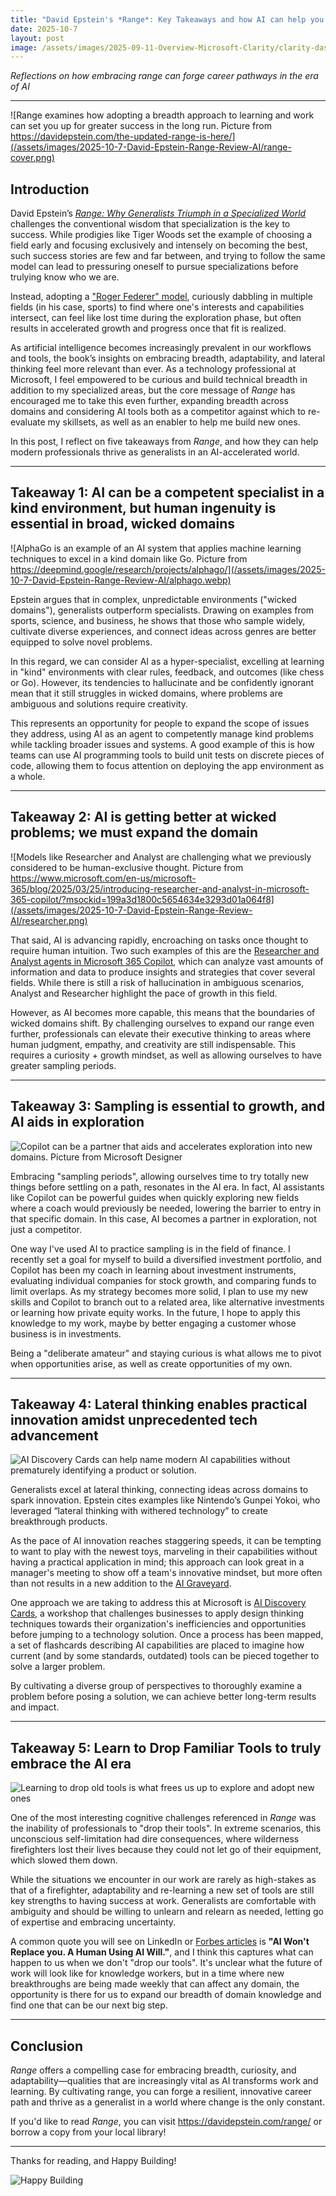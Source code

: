 ```yaml
---
title: "David Epstein's *Range*: Key Takeaways and how AI can help you thrive as a Generalist"
date: 2025-10-7
layout: post
image: /assets/images/2025-09-11-Overview-Microsoft-Clarity/clarity-dashboard.png
---
```


*Reflections on how embracing range can forge career pathways in the era of AI*

---

![Range examines how adopting a breadth approach to learning and work can set you up for greater success in the long run. Picture from https://davidepstein.com/the-updated-range-is-here/](/assets/images/2025-10-7-David-Epstein-Range-Review-AI/range-cover.png)

## Introduction

David Epstein’s [*Range: Why Generalists Triumph in a Specialized World*](https://davidepstein.com/range/) challenges the conventional wisdom that specialization is the key to success. While prodigies like Tiger Woods set the example of choosing a field early and focusing exclusively and intensely on becoming the best, such success stories are few and far between, and trying to follow the same model can lead to pressuring oneself to pursue specializations before trulying know who we are.

Instead, adopting a ["Roger Federer" model](https://www.gq-magazine.co.uk/sport/article/range-david-epstein), curiously dabbling in multiple fields (in his case, sports) to find where one's interests and capabilities intersect, can feel like lost time during the exploration phase, but often results in accelerated growth and progress once that fit is realized.

As artificial intelligence becomes increasingly prevalent in our workflows and tools, the book’s insights on embracing breadth, adaptability, and lateral thinking feel more relevant than ever. As a technology professional at Microsoft, I feel empowered to be curious and build technical breadth in addition to my specialized areas, but the core message of *Range* has encouraged me to take this even further, expanding breadth across domains and considering AI tools both as a competitor against which to re-evaluate my skillsets, as well as an enabler to help me build new ones. 

In this post, I reflect on five takeaways from *Range*, and how they can help modern professionals thrive as generalists in an AI-accelerated world.

---

## **Takeaway 1:** AI can be a competent specialist in a kind environment, but human ingenuity is essential in broad, wicked domains

![AlphaGo is an example of an AI system that applies machine learning techniques to excel in a kind domain like Go. Picture from https://deepmind.google/research/projects/alphago/](/assets/images/2025-10-7-David-Epstein-Range-Review-AI/alphago.webp)

Epstein argues that in complex, unpredictable environments ("wicked domains"), generalists outperform specialists. Drawing on examples from sports, science, and business, he shows that those who sample widely, cultivate diverse experiences, and connect ideas across genres are better equipped to solve novel problems. 

In this regard, we can consider AI as a hyper-specialist, excelling at learning in "kind" environments with clear rules, feedback, and outcomes (like chess or Go). However, its tendencies to hallucinate and be confidently ignorant mean that it still struggles in wicked domains, where problems are ambiguous and solutions require creativity.

This represents an opportunity for people to expand the scope of issues they address, using AI as an agent to competently manage kind problems while tackling broader issues and systems. A good example of this is how teams can use AI programming tools to build unit tests on discrete pieces of code, allowing them to focus attention on deploying the app environment as a whole.

---

## **Takeaway 2:** AI is getting better at wicked problems; we must expand the domain 

![Models like Researcher and Analyst are challenging what we previously considered to be human-exclusive thought. Picture from https://www.microsoft.com/en-us/microsoft-365/blog/2025/03/25/introducing-researcher-and-analyst-in-microsoft-365-copilot/?msockid=199a3d1800c5654634e3293d01a064f8](/assets/images/2025-10-7-David-Epstein-Range-Review-AI/researcher.png)

That said, AI is advancing rapidly, encroaching on tasks once thought to require human intuition. Two such examples of this are the [Researcher and Analyst agents in Microsoft 365 Copilot](https://www.microsoft.com/en-us/microsoft-365/blog/2025/03/25/introducing-researcher-and-analyst-in-microsoft-365-copilot/?msockid=199a3d1800c5654634e3293d01a064f8), which can analyze vast amounts of information and data to produce insights and strategies that cover several fields. While there is still a risk of hallucination in ambiguous scenarios, Analyst and Researcher highlight the pace of growth in this field.

However, as AI becomes more capable, this means that the boundaries of wicked domains shift. By challenging ourselves to expand our range even further, professionals can elevate their executive thinking to areas where human judgment, empathy, and creativity are still indispensable. This requires a curiosity + growth mindset, as well as allowing ourselves to have greater sampling periods.

---

## **Takeaway 3:** Sampling is essential to growth, and AI aids in exploration

![Copilot can be a partner that aids and accelerates exploration into new domains. Picture from Microsoft Designer](/assets/images/2025-10-7-David-Epstein-Range-Review-AI/copilot-finance.jpg)

Embracing "sampling periods", allowing ourselves time to try totally new things before settling on a path, resonates in the AI era. In fact, AI assistants like Copilot can be powerful guides when quickly exploring new fields where a coach would previously be needed, lowering the barrier to entry in that specific domain. In this case, AI becomes a partner in exploration, not just a competitor.

One way I've used AI to practice sampling is in the field of finance. I recently set a goal for myself to build a diversified investment portfolio, and Copilot has been my coach in learning about investment instruments, evaluating individual companies for stock growth, and comparing funds to limit overlaps. As my strategy becomes more solid, I plan to use my new skills and Copilot to branch out to a related area, like alternative investments or learning how private equity works. In the future, I hope to apply this knowledge to my work, maybe by better engaging a customer whose business is in investments.

Being a "deliberate amateur" and staying curious is what allows me to pivot when opportunities arise, as well as create opportunities of my own.

---

## **Takeaway 4:** Lateral thinking enables practical innovation amidst unprecedented tech advancement

![AI Discovery Cards can help name modern AI capabilities without prematurely identifying a product or solution.](/assets/images/2025-10-7-David-Epstein-Range-Review-AI/ai-cards.png)

Generalists excel at lateral thinking, connecting ideas across domains to spark innovation. Epstein cites examples like Nintendo’s Gunpei Yokoi, who leveraged “lateral thinking with withered technology” to create breakthrough products. 

As the pace of AI innovation reaches staggering speeds, it can be tempting to want to play with the newest toys, marveling in their capabilities without having a practical application in mind; this approach can look great in a manager's meeting to show off a team's innovative mindset, but more often than not results in a new addition to the [AI Graveyard](https://www.forbes.com/sites/bernardmarr/2025/03/19/the-ai-graveyard-7-deadly-mistakes-that-kill-most-enterprise-ai-projects/).

One approach we are taking to address this at Microsoft is [AI Discovery Cards](https://www.linkedin.com/pulse/unlocking-ai-potential-overview-microsoft-discovery-workshop-broschk-9lo8f), a workshop that challenges businesses to apply design thinking techniques towards their organization's inefficiencies and opportunities before jumping to a technology solution. Once a process has been mapped, a set of flashcards describing AI capabilities are placed to imagine how current (and by some standards, outdated) tools can be pieced together to solve a larger problem. 

By cultivating a diverse group of perspectives to thoroughly examine a problem before posing a solution, we can achieve better long-term results and impact.

---

## **Takeaway 5:** Learn to Drop Familiar Tools to truly embrace the AI era

![Learning to drop old tools is what frees us up to explore and adopt new ones](/assets/images/2025-10-7-David-Epstein-Range-Review-AI/drop-tools.jpg)

One of the most interesting cognitive challenges referenced in *Range* was the inability of professionals to "drop their tools". In extreme scenarios, this unconscious self-limitation had dire consequences, where wilderness firefighters lost their lives because they could not let go of their equipment, which slowed them down.

While the situations we encounter in our work are rarely as high-stakes as that of a firefighter, adaptability and re-learning a new set of tools are still key strengths to having success at work. Generalists are comfortable with ambiguity and should be willing to unlearn and relearn as needed, letting go of expertise and embracing uncertainty.

A common quote you will see on LinkedIn or [Forbes articles](https://www.forbes.com/sites/reeceakhtar/2025/03/27/ai-wont-replace-you-a-human-using-ai-will/) is **"AI Won't Replace you. A Human Using AI Will."**, and I think this captures what can happen to us when we don't "drop our tools". It's unclear what the future of work will look like for knowledge workers, but in a time where new breakthroughs are being made weekly that can affect any domain, the opportunity is there for us to expand our breadth of domain knowledge and find one that can be our next big step.

---

## Conclusion

*Range* offers a compelling case for embracing breadth, curiosity, and adaptability—qualities that are increasingly vital as AI transforms work and learning. By cultivating range, you can forge a resilient, innovative career path and thrive as a generalist in a world where change is the only constant.

If you'd like to read *Range*, you can visit https://davidepstein.com/range/ or borrow a copy from your local library!

---

Thanks for reading, and Happy Building!

![Happy Building](/assets/images/happy-building.png)